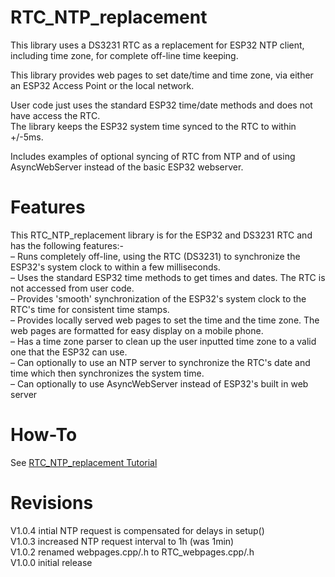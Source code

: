 # RTC_NTP_replacement
This library uses a DS3231 RTC as a replacement for ESP32 NTP client, including time zone, for complete off-line time keeping.  

This library provides web pages to set date/time and time zone, via either an ESP32 Access Point or the local network. 

User code just uses the standard ESP32 time/date methods and does not have access the RTC.  
The library keeps the ESP32 system time synced to the RTC to within +/-5ms.  

Includes examples of optional syncing of RTC from NTP and of using AsyncWebServer instead of the basic ESP32 webserver.  

# Features
This RTC_NTP_replacement library is for the ESP32 and DS3231 RTC and has the following features:-  
– Runs completely off-line, using the RTC (DS3231) to synchronize the ESP32's system clock to within a few milliseconds.  
– Uses the standard ESP32 time methods to get times and dates. The RTC is not accessed from user code.  
– Provides 'smooth' synchronization of the ESP32's system clock to the RTC's time for consistent time stamps.  
– Provides locally served web pages to set the time and the time zone. The web pages are formatted for easy display on a mobile phone.  
– Has a time zone parser to clean up the user inputted time zone to a valid one that the ESP32 can use.  
– Can optionally to use an NTP server to synchronize the RTC's date and time which then synchronizes the system time.  
– Can optionally to use AsyncWebServer instead of ESP32's built in web server  

# How-To
See [RTC_NTP_replacement Tutorial](https://www.forward.com.au/pfod/ArduinoProgramming/RTC_NTP_replacement/index.html)  


# Revisions
V1.0.4 intial NTP request is compensated for delays in setup()    
V1.0.3 increased NTP request interval to 1h (was 1min)    
V1.0.2 renamed webpages.cpp/.h to RTC_webpages.cpp/.h    
V1.0.0 initial release    
